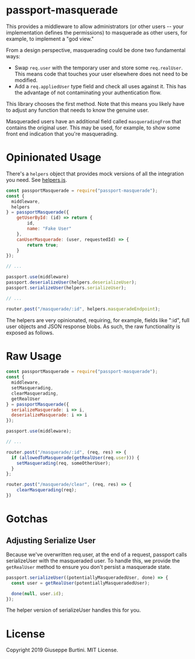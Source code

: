 # passport-masquerade

This provides a middleware to allow administrators (or other users -- your implementation defines the permissions) to masquerade as other users, for example, to implement a "god view."

From a design perspective, masquerading could be done two fundamental ways:

- Swap `req.user` with the temporary user and store some `req.realUser`. This means code that touches your user elsewhere does not need to be modified.
- Add a `req.appliedUser` type field and check all uses against it. This has the advantage of not contaminating your authentication flow.

This library chooses the first method. Note that this means you likely have to adjust any function that needs to know the genuine user.

Masqueraded users have an additional field called `masqueradingFrom` that contains the original user. This may be used, for example, to show some front end indication that you're masquerading.

# Opinionated Usage

There's a `helpers` object that provides mock versions of all the integration you need. See [helpers.js](helpers.js).

```js
const passportMasquerade = require("passport-masquerade");
const {
  middleware,
  helpers
} = passportMasquerade({
    getUserById: (id) => return {
        id,
        name: "Fake User"
    },
    canUserMasquerade: (user, requestedId) => {
        return true;
    }
});

// ...

passport.use(middleware)
passport.deserializeUser(helpers.deserializeUser);
passport.serializeUser(helpers.serializeUser);

// ...

router.post("/masquerade/:id", helpers.masqueradeEndpoint);

```

The helpers are very opinionated, requiring, for example, fields like ":id", full user objects and JSON response blobs. As such, the raw functionality is exposed as follows.

# Raw Usage

```js
const passportMasquerade = require("passport-masquerade");
const {
  middleware,
  setMasquerading,
  clearMasquerading,
  getRealUser
} = passportMasquerade({
  serializeMasquerade: i => i,
  deserializeMasquerade: i => i
});

passport.use(middleware);

// ...

router.post("/masquerade/:id", (req, res) => {
  if (allowedToMasquerade(getRealUser(req.user))) {
    setMasquerading(req, someOtherUser);
  }
};

router.post("/masquerade/clear", (req, res) => {
    clearMasquerading(req);
})
```

# Gotchas

## Adjusting Serialize User

Because we've overwritten req.user, at the end of a request, passport calls serializeUser with the masqueraded user. To handle this, we provide the `getRealUser` method to ensure you don't persist a masquerade state.

```js
passport.serializeUser((potentiallyMasqueradedUser, done) => {
  const user = getRealUser(potentiallyMasqueradedUser);

  done(null, user.id);
});
```

The helper version of serializeUser handles this for you.

# License

Copyright 2019 Giuseppe Burtini. MIT License.
